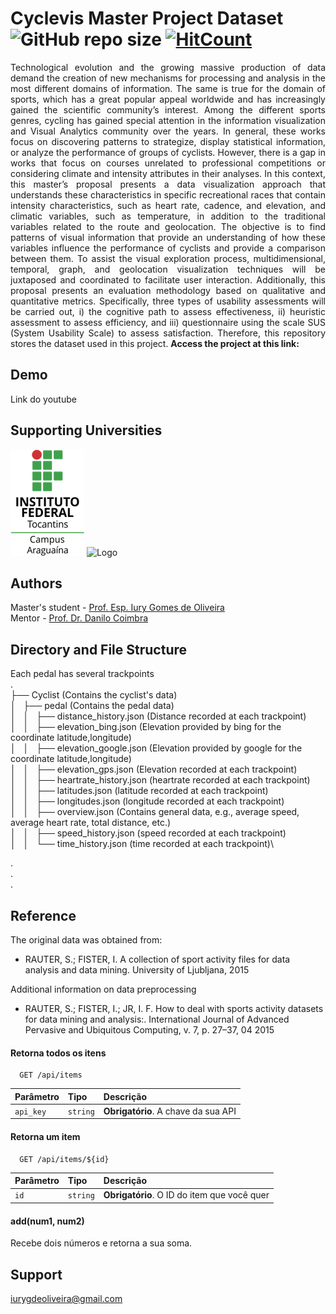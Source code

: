 # Cyclevis Master Project Dataset ![GitHub repo size](https://img.shields.io/github/repo-size/iurygdeoliveira/cyclevis_dataset?style=flat-square) [![HitCount](https://hits.dwyl.com/iurygdeoliveira/cyclevis_dataset.svg?style=flat-square)](http://hits.dwyl.com/iurygdeoliveira/cyclevis_dataset)

<p align="justify"> 
Technological evolution and the growing massive production of data demand the creation of new mechanisms for
processing and analysis in the most different domains of information. The same is true for the domain of sports,
which has a great popular appeal worldwide and has increasingly gained the scientific community’s interest. Among the
different sports genres, cycling has gained special attention in the information visualization and
Visual Analytics community over the years. In general, these works focus on discovering patterns to
strategize, display statistical information, or analyze the performance of groups of cyclists. However,
there is a gap in works that focus on courses unrelated to professional competitions or considering
climate and intensity attributes in their analyses. In this context, this master’s proposal presents a
data visualization approach that understands these characteristics in specific recreational races that contain
intensity characteristics, such as heart rate, cadence, and elevation, and climatic variables, such
as temperature, in addition to the traditional variables related to the route and geolocation.
The objective is to find patterns of visual information that provide an understanding of how these variables
influence the performance of cyclists and provide a comparison between them. To assist the visual exploration
process, multidimensional, temporal, graph, and geolocation visualization techniques will be juxtaposed
and coordinated to facilitate user interaction. Additionally, this proposal presents an evaluation
methodology based on qualitative and quantitative metrics. Specifically, three types of usability
assessments will be carried out, i) the cognitive path to assess effectiveness, ii) heuristic assessment
to assess efficiency, and iii) questionnaire using the scale SUS (System Usability Scale)
to assess satisfaction. Therefore, this repository stores the dataset used in this project.
<b>Access the project at this link:</b>
</p>

## Demo

Link do youtube

## Supporting Universities

<img src="download.png"> ![Logo](https://computacao.ufba.br/sites/computacao.ufba.br/files/logo_dcc_1.png)

## Authors

Master's student - [Prof. Esp. Iury Gomes de Oliveira](https://github.com/iurygdeoliveira)\
Mentor - [Prof. Dr. Danilo Coimbra](http://lattes.cnpq.br/9590398895954821)

## Directory and File Structure

Each pedal has several trackpoints\
.\
├── Cyclist (Contains the cyclist's data)\
│   ├── pedal (Contains the pedal data)\
│   │   ├── distance_history.json (Distance recorded at each trackpoint)\
│   │   ├── elevation_bing.json (Elevation provided by bing for the coordinate latitude,longitude)\
│   │   ├── elevation_google.json (Elevation provided by google for the coordinate latitude,longitude)\
│   │   ├── elevation_gps.json (Elevation recorded at each trackpoint)\
│   │   ├── heartrate_history.json (heartrate recorded at each trackpoint)\
│   │   ├── latitudes.json (latitude recorded at each trackpoint)\
│   │   ├── longitudes.json (longitude recorded at each trackpoint)\
│   │   ├── overview.json (Contains general data, e.g., average speed, average heart rate, total distance, etc.)\
│   │   ├── speed_history.json (speed recorded at each trackpoint)\
│   │   └── time_history.json (time recorded at each trackpoint)\

.\
.\
.

## Reference

The original data was obtained from:

-   RAUTER, S.; FISTER, I. A collection of sport activity files for data analysis and data mining. University of Ljubljana, 2015

Additional information on data preprocessing

-   RAUTER, S.; FISTER, I.; JR, I. F. How to deal with sports activity datasets for data mining and analysis:. International Journal of Advanced Pervasive and Ubiquitous Computing, v. 7, p. 27–37, 04 2015

#### Retorna todos os itens

```http
  GET /api/items
```

| Parâmetro | Tipo     | Descrição                           |
| :-------- | :------- | :---------------------------------- |
| `api_key` | `string` | **Obrigatório**. A chave da sua API |

#### Retorna um item

```http
  GET /api/items/${id}
```

| Parâmetro | Tipo     | Descrição                                   |
| :-------- | :------- | :------------------------------------------ |
| `id`      | `string` | **Obrigatório**. O ID do item que você quer |

#### add(num1, num2)

Recebe dois números e retorna a sua soma.

## Support

iurygdeoliveira@gmail.com
